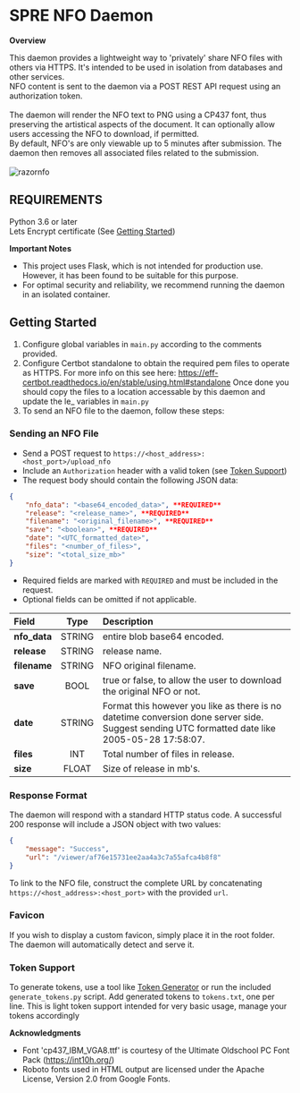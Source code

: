 
**SPRE NFO Daemon**
=====================================

**Overview**

This daemon provides a lightweight way to 'privately' share NFO files with others via HTTPS. It's intended to be used in isolation from databases and other services.\
NFO content is sent to the daemon via a POST REST API request using an authorization token.\
\
The daemon will render the NFO text to PNG using a CP437 font, thus preserving the artistical aspects of the document. It can optionally allow users accessing the NFO to download, if permitted.\
By default, NFO's are only viewable up to 5 minutes after submission. The daemon then removes all associated files related to the submission.\
\
![razornfo](https://github.com/user-attachments/assets/72aef8e8-4184-4a7e-a3ca-dcf634ce62ac)

**REQUIREMENTS**
-------------------
Python 3.6 or later\
Lets Encrypt certificate (See [Getting Started](#getting-started))

**Important Notes**

* This project uses Flask, which is not intended for production use. However, it has been found to be suitable for this purpose.
* For optimal security and reliability, we recommend running the daemon in an isolated container.

**Getting Started**
-------------------

1. Configure global variables in `main.py` according to the comments provided.
2. Configure Certbot standalone to obtain the required pem files to operate as HTTPS. For more info on this see here: https://eff-certbot.readthedocs.io/en/stable/using.html#standalone 
Once done you should copy the files to a location accessable by this daemon and update the le_ variables in `main.py` 
4. To send an NFO file to the daemon, follow these steps:

### Sending an NFO File

* Send a POST request to `https://<host_address>:<host_port>/upload_nfo`
* Include an `Authorization` header with a valid token (see [Token Support](#token-support))
* The request body should contain the following JSON data:
```json
{
    "nfo_data": "<base64_encoded_data>", **REQUIRED**
    "release": "<release_name>", **REQUIRED**
    "filename": "<original_filename>", **REQUIRED**
    "save": "<boolean>", **REQUIRED**
    "date": "<UTC_formatted_date>",
    "files": "<number_of_files>",
    "size": "<total_size_mb>"
}
```
* Required fields are marked with `REQUIRED` and must be included in the request.
* Optional fields can be omitted if not applicable.

| Field       | Type     | Description                                                            |
| :---------- | :------: | :--------------------------------------------------------------------- |
|**nfo_data** | STRING   | entire blob base64 encoded.                                            |
|**release**  | STRING   | release name.                                                          |
|**filename** | STRING   | NFO original filename.                                                 |
|**save**     | BOOL     | true or false, to allow the user to download the original NFO or not.  |
|**date**     | STRING   | Format this however you like as there is no datetime conversion done server side. Suggest sending UTC formatted date like 2005-05-28 17:58:07.|
|**files**    | INT      | Total number of files in release.|
|**size**     | FLOAT    | Size of release in mb's.|

### Response Format

The daemon will respond with a standard HTTP status code. A successful 200 response will include a JSON object with two values:

```json
{
    "message": "Success",
    "url": "/viewer/af76e15731ee2aa4a3c7a55afca4b8f8"
}
```
To link to the NFO file, construct the complete URL by concatenating `https://<host_address>:<host_port>` with the provided `url`.

### Favicon

If you wish to display a custom favicon, simply place it in the root folder. The daemon will automatically detect and serve it.

### Token Support

To generate tokens, use a tool like [Token Generator](https://it-tools.tech/token-generator) or run the included `generate_tokens.py` script. Add generated tokens to `tokens.txt`, one per line.
This is light token support intended for very basic usage, manage your tokens accordingly

**Acknowledgments**

* Font 'cp437_IBM_VGA8.ttf' is courtesy of the Ultimate Oldschool PC Font Pack (https://int10h.org/)
* Roboto fonts used in HTML output are licensed under the Apache License, Version 2.0 from Google Fonts.

